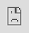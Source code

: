 ```yaml
---
title: Fusion 360 Basic User Parameters
---
```


In Fusion 360 you can create user parameters. These are values that you can use to change your model and update it completely through your design history. When you start a new design there are no user parameters. You can make as many user parameters as you want and also you can use equations to make user parameters.

## Creating User Parameters

To create user parameters, go to “Modify” and then select “change parameters”.

By using a user parameter of "ply", you can update your design after measuring the thickness of your material. Use this dimensions in your sketches rather than typing in the thickness of the plywood as a hard coded value. This allows for updating later. You can also make parameters for the width, height, depth, clearance, the size of bolt holes and any other feature that you might want to change or have a relationship to other features.

You can also use a user parameter with an expression or equation such as "width / 2" for the distance of an offset plane from the origin to space out side pieces. Use user parameters for anything that you want to reference multiple times or potentially update later.

## Adding User Parameters to Existing Models

Sometimes you might start modeling and type in dimensions to get started. After drawing a few sketches or making a couple components you might realize that a particular dimensions should be a user parameter instead of being hard coded. What do you do? How can you add a parameter after you already modeled the part? Fusion 360 allows you to change "almost" anything at a later time. You can create a user parameter and then go back through the design history and swap out hard coded values for the newly created user parameter. It is better to create the needed user parameters from the beginning but that is not always possible, especially with new designs. This [video](https://youtu.be/sBEHI-N4DAY) walks through the process of adding user parameters to an existing model.

## Fixing Errors When Changing Parameters

Sometimes when user parameters are changed, parts of the model might "break." If this happens, the best thing to do is note which features in the timeline have problems. These will be highlighted red or yellow. Then press "Control Z" or "Command Z" to undo the user parameter change. Then inspect the features that had problems to see what can be changed to make the model more robust. Often there will be a place where a value was hardcoded with a number instead of a user parameter. Once the problems are fixed then you can change the user parameter value to have the model automatically update. This [video](https://www.youtu.be/F3673fmEymo) shows how to fix errors on the design timeline.

<figure>

[![Laser Cut User Parameters](2021-Laser-Cut-User-Parameters.png)](2021-Laser-Cut-User-Parameters.png)

<figcaption>

Example User Parameters in Fusion 360

</figcaption>
</figure>

</div>
<div class="video-grid">

<div class="video-card">

### Set User Parameters Fusion 360

<div class="iframe-16-9-container"><iframe class="youTubeIframe" style="position: absolute; top: 0; bottom: 0; left: 0; width: 100%; height: 100%; border: 0; z-index: 1;" src="https://www.youtube.com/embed/H6W-Og4YyZ8?rel=0" width="560" height="315" frameborder="0" allowfullscreen="allowfullscreen"></iframe></div>
</div>

<div class="video-card">

### Change Plywood Thickness Fusion 360

<div class="iframe-16-9-container"><iframe class="youTubeIframe" style="position: absolute; top: 0; bottom: 0; left: 0; width: 100%; height: 100%; border: 0; z-index: 1;" src="https://www.youtube.com/embed/a7HOiBC_81s?rel=0" width="560" height="315" frameborder="0" allowfullscreen="allowfullscreen"></iframe></div>
</div>

<div class="video-card">

### Add User Parameters to Existing Model

<div class="iframe-16-9-container"><iframe class="youTubeIframe" style="position: absolute; top: 0; bottom: 0; left: 0; width: 100%; height: 100%; border: 0; z-index: 1;" src="https://www.youtube.com/embed/sBEHI-N4DAY?rel=0" width="560" height="315" frameborder="0" allowfullscreen="allowfullscreen"></iframe></div>
</div>

</div>

